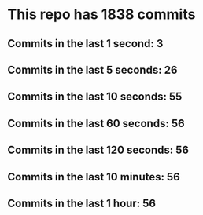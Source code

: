 # This repo has 1838 commits

## Commits in the last 1 second: 3
## Commits in the last 5 seconds: 26
## Commits in the last 10 seconds: 55
## Commits in the last 60 seconds: 56
## Commits in the last 120 seconds: 56
## Commits in the last 10 minutes: 56
## Commits in the last 1 hour: 56
